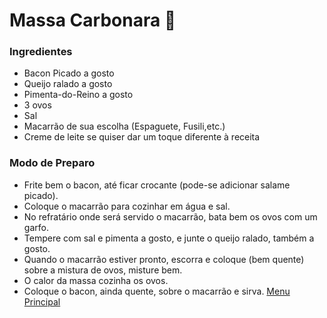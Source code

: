 # Massa Carbonara :spaghetti:

### Ingredientes
* Bacon Picado a gosto
* Queijo ralado a gosto
* Pimenta-do-Reino a gosto
* 3 ovos
* Sal
* Macarrão de sua escolha (Espaguete, Fusili,etc.)
* Creme de leite se quiser dar um toque diferente à receita
### Modo de Preparo
* Frite bem o bacon, até ficar crocante (pode-se adicionar salame picado).
* Coloque o macarrão para cozinhar em água e sal.
* No refratário onde será servido o macarrão, bata bem os ovos com um garfo.
* Tempere com sal e pimenta a gosto, e junte o queijo ralado, também a gosto.
* Quando o macarrão estiver pronto, escorra e coloque (bem quente) sobre a mistura de ovos, misture bem.
* O calor da massa cozinha os ovos.
* Coloque o bacon, ainda quente, sobre o macarrão e sirva.
[Menu Principal](https://github.com/OdairPanizziJunior/livro-receitas)









